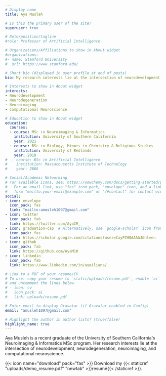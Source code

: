 ```yaml
---
# Display name
title: Aya Musleh

# Is this the primary user of the site?
superuser: true

# Role/position/tagline
#role: Professor of Artificial Intelligence

# Organizations/Affiliations to show in About widget
#organizations:
#- name: Stanford University
#  url: https://www.stanford.edu/

# Short bio (displayed in user profile at end of posts)
bio: My research interests lie at the intersection of neurodevelopment, neurodegeneration, neuroimaging, and computational neuroscience.

# Interests to show in About widget
interests:
- Neurodevelopment
- Neurodegeneration
- Neuroimaging
- Computational Neuroscience

# Education to show in About widget
education:
  courses:
  - course: MSc in Neuroimaging & Informatics
    institution: University of Southern California
    year: 2021
  - course: BSc in Biology, Minors in Chemistry & Religious Studies
    institution: University of Redlands
    year: 2019
#  - course: BSc in Artificial Intelligence
#    institution: Massachusetts Institute of Technology
#    year: 2008

# Social/Academic Networking
# For available icons, see: https://wowchemy.com/docs/getting-started/page-builder/#icons
#   For an email link, use "fas" icon pack, "envelope" icon, and a link in the
#   form "mailto:your-email@example.com" or "/#contact" for contact widget.
social:
- icon: envelope
  icon_pack: fas
  link: "mailto:amusleh1097@gmail.com"
- icon: twitter
  icon_pack: fab
  link: https://twitter.com/AyaIM_
- icon: graduation-cap  # Alternatively, use `google-scholar` icon from `ai` icon pack
  icon_pack: fas
  link: https://scholar.google.com/citations?user=CayPZHQAAAAJ&hl=en
- icon: github
  icon_pack: fab
  link: https://github.com/AyaM10
- icon: linkedin
  icon_pack: fab
  link: https://www.linkedin.com/in/ayailiana/

# Link to a PDF of your resume/CV.
# To use: copy your resume to `static/uploads/resume.pdf`, enable `ai` icons in `params.toml`, 
# and uncomment the lines below.
# - icon: cv
#   icon_pack: ai
#   link: uploads/resume.pdf

# Enter email to display Gravatar (if Gravatar enabled in Config)
email: "amusleh1097@gmail.com"

# Highlight the author in author lists? (true/false)
highlight_name: true
---
```


Aya Musleh is a recent graduate of the University of Southern California's Neuroimaging & Informatics MSc program.  Her research interests lie at the intersection of neurodevelopment, neurodegeneration, neuroimaging, and computational neuroscience. 

{{< icon name="download" pack="fas" >}} Download my {{< staticref "uploads/demo_resume.pdf" "newtab" >}}resumé{{< /staticref >}}.
